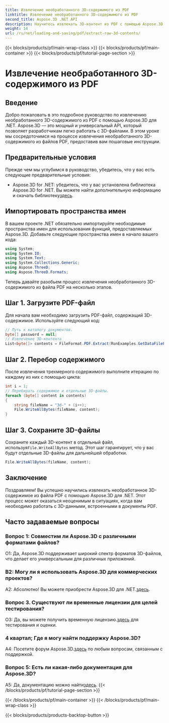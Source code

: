 ```yaml
---
title: Извлечение необработанного 3D-содержимого из PDF
linktitle: Извлечение необработанного 3D-содержимого из PDF
second_title: Aspose.3D .NET API
description: Научитесь извлекать 3D-контент из PDF с помощью Aspose.3D для .NET. Пошаговое руководство с примерами кода.
weight: 14
url: /ru/net/loading-and-saving/pdf/extract-raw-3d-contents/
---
```


{{< blocks/products/pf/main-wrap-class >}}
{{< blocks/products/pf/main-container >}}
{{< blocks/products/pf/tutorial-page-section >}}

# Извлечение необработанного 3D-содержимого из PDF

## Введение

Добро пожаловать в это подробное руководство по извлечению необработанного 3D-содержимого из PDF с помощью Aspose.3D для .NET. Aspose.3D — это мощный и универсальный API, который позволяет разработчикам легко работать с 3D-файлами. В этом уроке мы сосредоточимся на процессе извлечения необработанного 3D-содержимого из файлов PDF, предоставив вам пошаговые инструкции.

## Предварительные условия

Прежде чем мы углубимся в руководство, убедитесь, что у вас есть следующие предварительные условия:

-  Aspose.3D for .NET: убедитесь, что у вас установлена библиотека Aspose.3D for .NET. Вы можете найти дополнительную информацию и скачать библиотеку[здесь](https://releases.aspose.com/3d/net/).

## Импортировать пространства имен

В вашем проекте .NET обязательно импортируйте необходимые пространства имен для использования функций, предоставляемых Aspose.3D. Добавьте следующие пространства имен в начало вашего кода:

```csharp
using System;
using System.IO;
using System.Text;
using System.Collections.Generic;
using Aspose.ThreeD;
using Aspose.ThreeD.Formats;
```

Теперь давайте разобьем процесс извлечения необработанного 3D-содержимого из файла PDF на несколько этапов.

## Шаг 1. Загрузите PDF-файл

Для начала вам необходимо загрузить PDF-файл, содержащий 3D-содержимое. Используйте следующий код:

```csharp
// Путь к каталогу документов.
byte[] password = null;
// Извлечение 3D-контента
List<byte[]> contents = FileFormat.PDF.Extract(RunExamples.GetDataFilePath("House_Design.pdf"), password);
```

## Шаг 2. Перебор содержимого

После извлечения трехмерного содержимого выполните итерацию по каждому из них с помощью цикла:

```csharp
int i = 1;
// Перебирать содержимое и отдельные 3D-файлы.
foreach (byte[] content in contents)
{
    string fileName = "3d-" + (i++);
    File.WriteAllBytes(fileName, content);
}
```

## Шаг 3. Сохраните 3D-файлы

 Сохраните каждый 3D-контент в отдельный файл, используя`File.WriteAllBytes` метод. Этот шаг гарантирует, что у вас будут отдельные 3D-файлы для дальнейшей обработки.

```csharp
File.WriteAllBytes(fileName, content);
```

## Заключение

Поздравляем! Вы успешно научились извлекать необработанное 3D-содержимое из файла PDF с помощью Aspose.3D для .NET. Этот процесс может оказаться неоценимым в ситуациях, когда вам необходимо работать с 3D-данными, встроенными в документы PDF.

## Часто задаваемые вопросы

### Вопрос 1: Совместим ли Aspose.3D с различными форматами файлов?

О1: Да, Aspose.3D поддерживает широкий спектр форматов 3D-файлов, что делает его универсальным для различных приложений.

### В2: Могу ли я использовать Aspose.3D для коммерческих проектов?

 А2: Абсолютно! Вы можете приобрести Aspose.3D для .NET.[здесь](https://purchase.aspose.com/buy).

### Вопрос 3. Существуют ли временные лицензии для целей тестирования?

 О3: Да, вы можете получить временную лицензию.[здесь](https://purchase.aspose.com/temporary-license/) для тестирования и оценки.

### 4 квартал; Где я могу найти поддержку Aspose.3D?

 A4: Посетите форум Aspose.3D.[здесь](https://forum.aspose.com/c/3d/18) по любым вопросам, связанным с поддержкой.

### Вопрос 5: Есть ли какая-либо документация для Aspose.3D?

 A5: Да, документацию можно найти[здесь](https://reference.aspose.com/3d/net/).
{{< /blocks/products/pf/tutorial-page-section >}}

{{< /blocks/products/pf/main-container >}}
{{< /blocks/products/pf/main-wrap-class >}}

{{< blocks/products/products-backtop-button >}}
